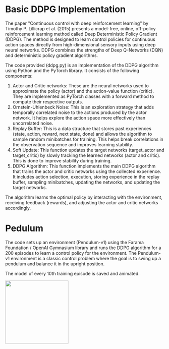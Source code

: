 # Basic DDPG Implementation

The paper "Continuous control with deep reinforcement learning" by Timothy P. Lillicrap et al. (2015) presents a model-free, online, off-policy reinforcement learning method called Deep Deterministic Policy Gradient (DDPG). The method is designed to learn control policies for continuous action spaces directly from high-dimensional sensory inputs using deep neural networks. DDPG combines the strengths of Deep Q-Networks (DQN) and deterministic policy gradient algorithms.

The code provided (ddpg.py) is an implementation of the DDPG algorithm using Python and the PyTorch library. It consists of the following components:

1. Actor and Critic networks: These are the neural networks used to approximate the policy (actor) and the action-value function (critic). They are implemented as PyTorch classes with a forward method to compute their respective outputs.
2. Ornstein-Uhlenbeck Noise: This is an exploration strategy that adds temporally correlated noise to the actions produced by the actor network. It helps explore the action space more effectively than uncorrelated noise.
3. Replay Buffer: This is a data structure that stores past experiences (state, action, reward, next state, done) and allows the algorithm to sample random minibatches for training. This helps break correlations in the observation sequence and improves learning stability.
4. Soft Update: This function updates the target networks (target_actor and target_critic) by slowly tracking the learned networks (actor and critic). This is done to improve stability during training.
5. DDPG Algorithm: This function implements the main DDPG algorithm that trains the actor and critic networks using the collected experience. It includes action selection, execution, storing experience in the replay buffer, sampling minibatches, updating the networks, and updating the target networks.

The algorithm learns the optimal policy by interacting with the environment, receiving feedback (rewards), and adjusting the actor and critic networks accordingly.


# Pedulum
The code sets up an environment (Pendulum-v1) using the Farama Foundation / OpenAI Gymnasium library and runs the DDPG algorithm for a 200 episodes to learn a control policy for the environment. The Pendulum-v1 environment is a classic control problem where the goal is to swing up a pendulum and balance it in the upright position.

The model of every 10th training episode is saved and animated.

<img src="../runs/Pendulum-v1/basic/pendulum.gif" width=200>
